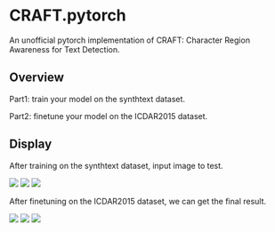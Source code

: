 # CRAFT.pytorch
An unofficial pytorch implementation of CRAFT: Character Region Awareness for Text Detection.

## Overview
Part1:  train your model on the synthtext dataset.

Part2:  finetune your model on the ICDAR2015 dataset.

## Display
After training on the synthtext dataset, input image to test. 

![](https://github.com/learnerforever97/CRAFT.pytorch/blob/master/part1/picture/pic1.jpg) ![](https://github.com/learnerforever97/CRAFT.pytorch/blob/master/part1/picture/pic2.jpg) ![](https://github.com/learnerforever97/CRAFT.pytorch/blob/master/part1/picture/pic3.jpg)

After finetuning on the ICDAR2015 dataset, we can get the final result.

![](https://github.com/learnerforever97/CRAFT.pytorch/blob/master/part1/picture/pic7.jpg) ![](https://github.com/learnerforever97/CRAFT.pytorch/blob/master/part1/picture/pic8.jpg) ![](https://github.com/learnerforever97/CRAFT.pytorch/blob/master/part1/picture/pic9.jpg)
